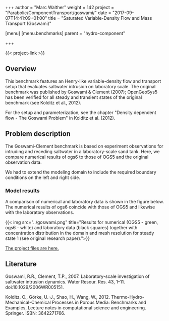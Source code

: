 +++
author = "Marc Walther"
weight = 142
project = "Parabolic/ComponentTransport/goswami/"
date = "2017-09-07T14:41:09+01:00"
title = "Saturated Variable-Density Flow and Mass Transport (Goswami)"

[menu]
  [menu.benchmarks]
    parent = "hydro-component"

+++

{{< project-link >}}


## Overview

This benchmark features an Henry-like variable-density flow and transport setup that evaluates saltwater intrusion on laboratory scale. The original benchmark was published by Goswami & Clement (2007); OpenGeoSys5 has been verified for all steady and transient states of the original benchmark (see Kolditz et al., 2012).

For the setup and parameterization, see the chapter "Density dependent flow - The Goswami Problem" in Kolditz et al. (2012).


## Problem description

The Goswami-Clement benchmark is based on experiment observations for intruding and receding saltwater in a laboratory-scale sand tank. Here, we compare numerical results of ogs6 to those of OGS5 and the original observation data.

We had to extend the modeling domain to include the required boundary conditions on the left and right side.

### Model results

A comparison of numerical and laboratory data is shown in the figure below. The numerical results of ogs6 coincide with those of OGS5 and likewise with the laboratory observations.

{{< img src="../goswami.png" title="Results for numerical (OGS5 - green, ogs6 - white) and laboratory data (black squares) together with concentration distribution in the domain and mesh resolution for steady state 1 (see original research paper).">}}

[The project files are here. ](../../../../../Tests/Data/Parabolic/ComponentTransport/gosami)

## Literature

Goswami, R.R., Clement, T.P., 2007. Laboratory-scale investigation of saltwater intrusion dynamics. Water Resour. Res. 43, 1–11. doi:10.1029/2006WR005151.

Kolditz, O., Görke, U.-J., Shao, H., Wang, W., 2012. Thermo-Hydro-Mechanical-Chemical Processes in Porous Media: Benchmarks and Examples, Lecture notes in computational science and engineering. Springer. ISBN: 3642271766.
